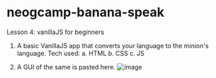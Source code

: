 # neogcamp-banana-speak
Lesson 4: vanillaJS for beginners

1. A basic VanillaJS app that converts your language to the minion's language.
Tech used:
  a. HTML
  b. CSS
  c. JS
  
2. A GUI of the same is pasted here.
![image](https://user-images.githubusercontent.com/56500938/205605251-80d8fa5b-b04c-4b5b-9acc-9ea72f79ff22.png)

